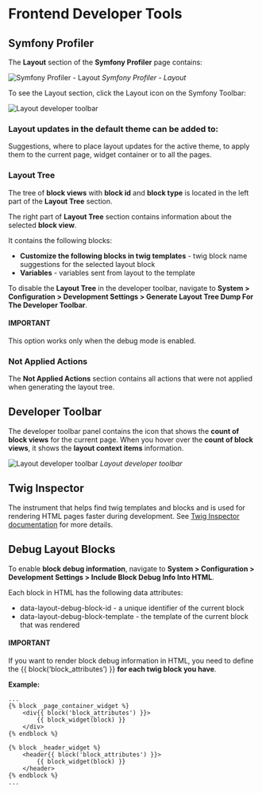 <a id="dev-doc-frontend-layouts-debugging"></a>

# Frontend Developer Tools

## Symfony Profiler

The **Layout** section of the **Symfony Profiler** page contains:

![Symfony Profiler - Layout](img/frontend/debugging/symfony_profiler_layout.png)
*Symfony Profiler - Layout*

To see the Layout section, click the Layout icon on the Symfony Toolbar:

![Layout developer toolbar](img/frontend/developer_toolbar_layout_icon.png)

### Layout updates in the default theme can be added to:

Suggestions, where to place layout updates for the active theme, to apply them to the current page, widget container or to all the pages.

<a id="dev-doc-frontend-layouts-debugging-layout-tree"></a>

### Layout Tree

The tree of **block views** with **block id** and **block type** is
located in the left part of the **Layout Tree** section.

The right part of **Layout Tree** section contains information about the
selected **block view**.

It contains the following blocks:

- **Customize the following blocks in twig templates** - twig block name suggestions for the selected layout block
- **Variables** - variables sent from layout to the template

To disable the **Layout Tree** in the developer toolbar, navigate to
**System > Configuration > Development Settings > Generate Layout Tree Dump For The Developer Toolbar**.

#### IMPORTANT
This option works only when the debug mode is enabled.

### Not Applied Actions

The **Not Applied Actions** section contains all actions that were not applied when generating the layout tree.

## Developer Toolbar

The developer toolbar panel contains the icon that shows the **count of
block views** for the current page. When you hover over the **count of
block views**, it shows the **layout context items** information.

![Layout developer toolbar](img/frontend/debugging/developer_toolbar_panel.png)
*Layout developer toolbar*

## Twig Inspector

The instrument that helps find twig templates and blocks and is used for rendering HTML pages faster during development.
See <a href="https://github.com/oroinc/twig-inspector/blob/master/Bundle/Resources/doc/usage.md" target="_blank">Twig Inspector documentation</a> for more details.

## Debug Layout Blocks

To enable **block debug information**, navigate to
**System > Configuration > Development Settings > Include Block Debug Info Into HTML**.

Each block in HTML has the following data attributes:

- data-layout-debug-block-id - a unique identifier of the current
  block
- data-layout-debug-block-template - the template of the current
  block that was rendered

#### IMPORTANT
If you want to render block debug information in HTML,
you need to define the {{ block(‘block_attributes’) }} **for each
twig block you have**.

**Example:**

```twig
...
{% block _page_container_widget %}
    <div{{ block('block_attributes') }}>
        {{ block_widget(block) }}
    </div>
{% endblock %}

{% block _header_widget %}
    <header{{ block('block_attributes') }}>
        {{ block_widget(block) }}
    </header>
{% endblock %}
...
```

<!-- Frontend -->
